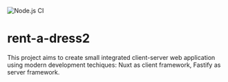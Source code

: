 ![Node.js CI](https://github.com/debagger/rent-a-dress2/workflows/Node.js%20CI/badge.svg?event=push)
# rent-a-dress2

This project aims to create small integrated client-server web application using modern development techiques: Nuxt as client framework,
Fastify as server framework.
